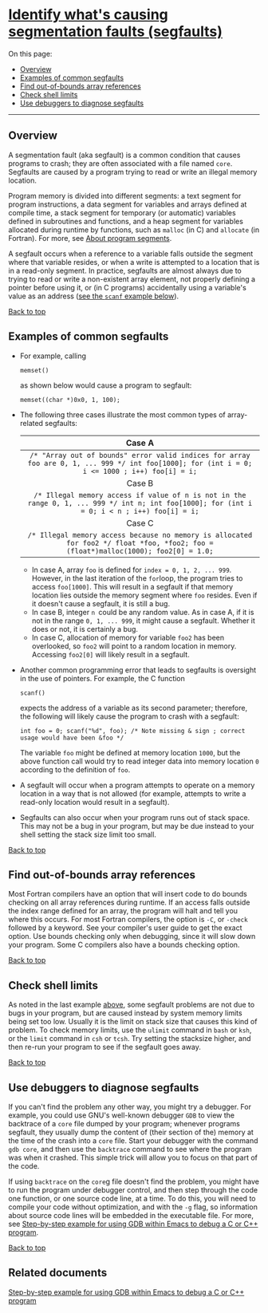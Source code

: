 # [Identify what's causing segmentation faults (segfaults)](https://kb.iu.edu/d/aqsj)

On this page:

- [Overview](https://kb.iu.edu/d/aqsj#over)
- [Examples of common segfaults](https://kb.iu.edu/d/aqsj#ex)
- [Find out-of-bounds array references](https://kb.iu.edu/d/aqsj#array)
- [Check shell limits](https://kb.iu.edu/d/aqsj#shell)
- [Use debuggers to diagnose segfaults](https://kb.iu.edu/d/aqsj#debug)

------

## Overview

A segmentation fault (aka segfault) is a common condition that causes programs to crash; they are often associated with a file named `core`. Segfaults are caused by a program trying to read or write an illegal memory location.

Program memory is divided into different segments: a text segment for program instructions, a data segment for variables and arrays defined at compile time, a stack segment for temporary (or automatic) variables defined in subroutines and functions, and a heap segment for variables allocated during runtime by functions, such as `malloc` (in C) and `allocate` (in Fortran). For more, see [About program segments](https://kb.iu.edu/d/areb).

A segfault occurs when a reference to a variable falls outside the segment where that variable resides, or when a write is attempted to a location that is in a read-only segment. In practice, segfaults are almost always due to trying to read or write a non-existent array element, not properly defining a pointer before using it, or (in C programs) accidentally using a variable's value as an address ([see the `scanf` example below](https://kb.iu.edu/d/aqsj#scanf)).

[Back to top](https://kb.iu.edu/d/aqsj#top)

## Examples of common segfaults

- For example, calling

   

  ```
  memset()
  ```

   

  as shown below would cause a program to segfault:

  ```
  memset((char *)0x0, 1, 100);
  ```

- The following three cases illustrate the most common types of array-related segfaults:

  |                            Case A                            |
  | :----------------------------------------------------------: |
  | `/* "Array out of bounds" error valid indices for array foo are 0, 1, ... 999 */ int foo[1000]; for (int i = 0; i <= 1000 ; i++) foo[i] = i;` |
  |                            Case B                            |
  | `/* Illegal memory access if value of n is not in the range 0, 1, ... 999 */ int n; int foo[1000]; for (int i = 0; i < n ; i++) foo[i] = i;` |
  |                            Case C                            |
  | `/* Illegal memory access because no memory is allocated for foo2 */ float *foo, *foo2; foo = (float*)malloc(1000); foo2[0] = 1.0;` |

  - In case A, array `foo` is defined for `index = 0, 1, 2, ... 999`. However, in the last iteration of the `for`loop, the program tries to access `foo[1000]`. This will result in a segfault if that memory location lies outside the memory segment where `foo` resides. Even if it doesn't cause a segfault, it is still a bug.
  - In case B, integer `n `could be any random value. As in case A, if it is not in the range `0, 1, ... 999`, it might cause a segfault. Whether it does or not, it is certainly a bug.
  - In case C, allocation of memory for variable `foo2` has been overlooked, so `foo2` will point to a random location in memory. Accessing `foo2[0]` will likely result in a segfault.

- Another common programming error that leads to segfaults is oversight in the use of pointers. For example, the C function

   

  ```
  scanf()
  ```

   

  expects the address of a variable as its second parameter; therefore, the following will likely cause the program to crash with a segfault:

  ```
  int foo = 0; scanf("%d", foo); /* Note missing & sign ; correct usage would have been &foo */
  ```

  The variable `foo` might be defined at memory location `1000`, but the above function call would try to read integer data into memory location `0` according to the definition of `foo`.

- A segfault will occur when a program attempts to operate on a memory location in a way that is not allowed (for example, attempts to write a read-only location would result in a segfault).

- Segfaults can also occur when your program runs out of stack space. This may not be a bug in your program, but may be due instead to your shell setting the stack size limit too small.

[Back to top](https://kb.iu.edu/d/aqsj#top)

## Find out-of-bounds array references

Most Fortran compilers have an option that will insert code to do bounds checking on all array references during runtime. If an access falls outside the index range defined for an array, the program will halt and tell you where this occurs. For most Fortran compilers, the option is `-C`, or `-check` followed by a keyword. See your compiler's user guide to get the exact option. Use bounds checking only when debugging, since it will slow down your program. Some C compilers also have a bounds checking option.

[Back to top](https://kb.iu.edu/d/aqsj#top)

## Check shell limits

As noted in the last example [above](https://kb.iu.edu/d/aqsj#limit), some segfault problems are not due to bugs in your program, but are caused instead by system memory limits being set too low. Usually it is the limit on stack size that causes this kind of problem. To check memory limits, use the `ulimit` command in `bash` or `ksh`, or the `limit` command in `csh` or `tcsh`. Try setting the stacksize higher, and then re-run your program to see if the segfault goes away.

[Back to top](https://kb.iu.edu/d/aqsj#top)

## Use debuggers to diagnose segfaults

If you can't find the problem any other way, you might try a debugger. For example, you could use GNU's well-known debugger `GDB` to view the backtrace of a `core` file dumped by your program; whenever programs segfault, they usually dump the content of (their section of the) memory at the time of the crash into a `core` file. Start your debugger with the command `gdb core`, and then use the `backtrace` command to see where the program was when it crashed. This simple trick will allow you to focus on that part of the code.

If using `backtrace` on the `core`g file doesn't find the problem, you might have to run the program under debugger control, and then step through the code one function, or one source code line, at a time. To do this, you will need to compile your code without optimization, and with the `-g` flag, so information about source code lines will be embedded in the executable file. For more, see [Step-by-step example for using GDB within Emacs to debug a C or C++ program](https://kb.iu.edu/d/aqsy).

[Back to top](https://kb.iu.edu/d/aqsj#top)

## Related documents

[Step-by-step example for using GDB within Emacs to debug a C or C++ program](https://kb.iu.edu/d/aqsy)